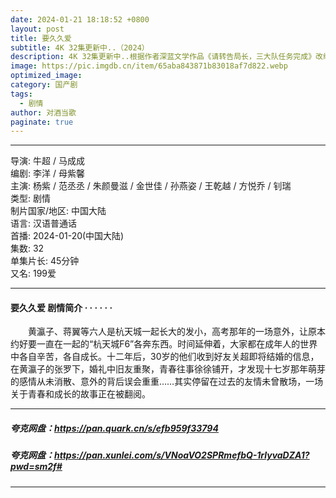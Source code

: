 ```yaml
---
date: 2024-01-21 18:18:52 +0800
layout: post
title: 要久久爱
subtitle: 4K 32集更新中..（2024）
description: 4K 32集更新中..根据作者深蓝文学作品《请转告局长，三大队任务完成》改编,讲述一次审讯意外，三大队刑警程兵（秦昊 饰）入狱服刑，队友受牵连脱警、降职，曾经的警界精英三大队分崩离析。十年牢狱，程兵重获自由...
image: https://pic.imgdb.cn/item/65aba843871b83018af7d822.webp
optimized_image: 
category: 国产剧
tags:
  - 剧情
author: 对酒当歌
paginate: true
---
```


---

导演: 牛超 / 马成成  
编剧: 李洋 / 母紫馨  
主演: 杨紫 / 范丞丞 / 朱颜曼滋 / 金世佳 / 孙燕姿 / 王乾越 / 方悦乔 / 钊瑞  
类型: 剧情  
制片国家/地区: 中国大陆  
语言: 汉语普通话  
首播: 2024-01-20(中国大陆)  
集数: 32  
单集片长: 45分钟  
又名: 199爱  

---

#### 要久久爱 剧情简介 · · · · · ·

　　黄瀛子、蒋翼等六人是杭天城一起长大的发小，高考那年的一场意外，让原本约好要一直在一起的“杭天城F6”各奔东西。时间延伸着，大家都在成年人的世界中各自辛苦，各自成长。十二年后，30岁的他们收到好友关超即将结婚的信息，在黄瀛子的张罗下，婚礼中旧友重聚，青春往事徐徐铺开，才发现十七岁那年萌芽的感情从未消散、意外的背后误会重重……其实停留在过去的友情未曾散场，一场关于青春和成长的故事正在被翻阅。

---

##### 夸克网盘：<https://pan.quark.cn/s/efb959f33794>

##### 夸克网盘：<https://pan.xunlei.com/s/VNoaVO2SPRmefbQ-1rlyvaDZA1?pwd=sm2f#>

---
